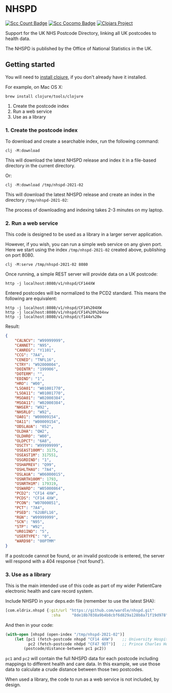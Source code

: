 # NHSPD

[![Scc Count Badge](https://sloc.xyz/github/wardle/nhspd)](https://github.com/wardle/nhspd/)
[![Scc Cocomo Badge](https://sloc.xyz/github/wardle/nhspd?category=cocomo&avg-wage=100000)](https://github.com/wardle/nhspd/)
[![Clojars Project](https://img.shields.io/clojars/v/com.eldrix/nhspd.svg)](https://clojars.org/com.eldrix/nhspd)

Support for the UK NHS Postcode Directory, linking all UK postcodes to health data.

The NHSPD is published by the Office of National Statistics in the UK.

## Getting started

You will need to [install clojure](https://clojure.org/guides/getting_started), if you don't already have it installed.

For example, on Mac OS X:

```shell
brew install clojure/tools/clojure
```


1. Create the postcode index
2. Run a web service
3. Use as a library

### 1. Create the postcode index

To download and create a searchable index, run the following command:

```shell
clj -M:download 
```

This will download the latest NHSPD release and index it in a file-based directory
in the current directory.

Or: 
```shell
clj -M:download /tmp/nhspd-2021-02
```

This will download the latest NHSPD release and create an index in the directory `/tmp/nhspd-2021-02`:

The process of downloading and indexing takes 2-3 minutes on my laptop.

### 2. Run a web service

This code is designed to be used as a library in a larger server application. 

However, if you wish, you can run a simple web service on any given port.
Here we start using the index `/tmp/nhspd-2021-02` created above, publishing on port 8080.

```shell
clj -M:serve /tmp/nhspd-2021-02 8080
```

Once running, a simple REST server will provide data on a UK postcode:

```shell
http -j localhost:8080/v1/nhspd/CF144XW
```

Entered postcodes will be normalized to the PCD2 standard. 
This means the following are equivalent:

```shell
http -j localhost:8080/v1/nhspd/CF14%204XW
http -j localhost:8080/v1/nhspd/CF14%20%204xw
http -j localhost:8080/v1/nhspd/cf144x%20w
```


Result:
```json
{
    "CALNCV": "W99999999",
    "CANNET": "N95",
    "CANREG": "Y1101",
    "CCG": "7A4",
    "CENED": "TNFL16",
    "CTRY": "W92000004",
    "DOINTR": "199906",
    "DOTERM": "",
    "EDIND": "1",
    "HRO": "W00",
    "LSOA01": "W01001770",
    "LSOA11": "W01001770",
    "MSOA01": "W02000384",
    "MSOA11": "W02000384",
    "NHSER": "W92",
    "NHSRLO": "W92",
    "OA01": "W00009154",
    "OA11": "W00009154",
    "ODSLAUA": "052",
    "OLDHA": "QW2",
    "OLDHRO": "W00",
    "OLDPCT": "6A8",
    "OSCTY": "W99999999",
    "OSEAST100M": 3175,
    "OSEAST1M": 317551,
    "OSGRDIND": "1",
    "OSHAPREV": "Q99",
    "OSHLTHAU": "7A4",
    "OSLAUA": "W06000015",
    "OSNRTH100M": 1793,
    "OSNRTH1M": 179319,
    "OSWARD": "W05000864",
    "PCD2": "CF14 4XW",
    "PCDS": "CF14 4XW",
    "PCON": "W07000051",
    "PCT": "7A4",
    "PSED": "62UBFL16",
    "RGN": "W99999999",
    "SCN": "N95",
    "STP": "W92",
    "UR01IND": "5",
    "USERTYPE": "0",
    "WARD98": "00PTMM"
}
```

If a postcode cannot be found, or an invalid postcode is entered, the server
will respond with a 404 response ('not found').

### 3. Use as a library

This is the main intended use of this code as part of my wider PatientCare electronic health and care record system.

Include NHSPD in your deps.edn file (remember to use the latest SHA):

```clojure
[com.eldrix.nhspd {:git/url "https://github.com/wardle/nhspd.git"
                    :sha     "8de18b7038a9b4b8cbf6d829a128b8a71f19d978"}
```

And then in your code:

```clojure
(with-open [nhspd (open-index "/tmp/nhspd-2021-02")]
    (let [pc1 (fetch-postcode nhspd "CF14 4XW")    ;; University Hospital of Wales
          pc2 (fetch-postcode nhdpd "CF47 9DT")]   ;; Prince Charles Hospital
        (postcode/distance-between pc1 pc2))
```

`pc1` and `pc2` will contain the full NHSPD data for each postcode including
mappings to different health and care data. In this example, we use those data to calculate
a crude distance between those two postcodes.

When used a library, the code to run as a web service is not included, by design.

